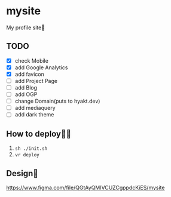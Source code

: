 # mysite
My profile site🐷

## TODO
- [x] check Mobile
- [x] add Google Analytics
- [x] add favicon
- [ ] add Project Page
- [ ] add Blog
- [ ] add OGP
- [ ] change Domain(puts to hyakt.dev)
- [ ] add mediaquery
- [ ] add dark theme

## How to deploy‍💁‍♀️
1. `sh ./init.sh`
2. `vr deploy`

## Design🎨
https://www.figma.com/file/QGtAyQMIVCUZCgppdcKiES/mysite
